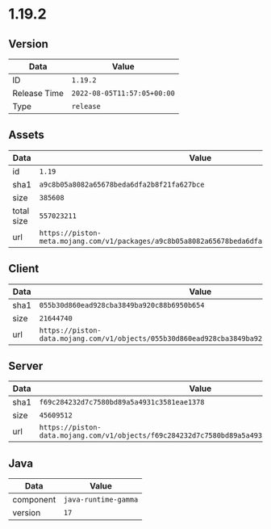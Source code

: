 # 1.19.2

## Version

|**Data**        | **Value**                 |
|----------------|-------------------------|
| ID   | ```1.19.2```   |
| Release Time   | ```2022-08-05T11:57:05+00:00```   |
| Type   | ```release```   |

## Assets

|**Data**        | **Value**                 |
|----------------|-------------------------|
| id   | ```1.19```   |
| sha1   | ```a9c8b05a8082a65678beda6dfa2b8f21fa627bce```   |
| size   | ```385608```   |
| total size  | ```557023211```  |
| url       | ```https://piston-meta.mojang.com/v1/packages/a9c8b05a8082a65678beda6dfa2b8f21fa627bce/1.19.json``` |

## Client

|**Data**        | **Value**                 |
|----------------|-------------------------|
| sha1   | ```055b30d860ead928cba3849ba920c88b6950b654```   |
| size   | ```21644740```   |
| url       | ```https://piston-data.mojang.com/v1/objects/055b30d860ead928cba3849ba920c88b6950b654/client.jar``` |

## Server

|**Data**        | **Value**                 |
|----------------|-------------------------|
| sha1   | ```f69c284232d7c7580bd89a5a4931c3581eae1378```   |
| size   | ```45609512```   |
| url       | ```https://piston-data.mojang.com/v1/objects/f69c284232d7c7580bd89a5a4931c3581eae1378/server.jar``` |

## Java

|**Data**        | **Value**                 |
|----------------|-------------------------|
| component   | ```java-runtime-gamma```   |
| version   | ```17```   |